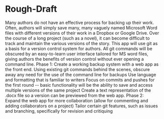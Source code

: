 # Rough-Draft
Many authors do not have an effective process for backing up their work. Often, authors will simply save many, many vaguely named Microsoft Word files with different versions of their work in a Dropbox or Google Drive. Over the course of a long project (such as a novel), it can become difficult to track and maintain the various versions of the story. This app will use git as a basis for a version control system for authors. All git commands will be obscured by an easy-to-learn user interface tailored for MS word files, giving authors the benefits of version control without ever opening a command line.
Phase 1:
Create a working backup system with a web app as the front end.
Using existing git commands behind the scenes, obscure away any need for the use of the command line for backups
Use language and formatting that is familiar to writers
Focus on commits and pushes for the first round -- basic functionality will be the ability to save and access multiple versions of the same project
Create a text representation of the .docx file so a version can be previewed from the web app.
Phase 2:
Expand the web app for more collaboration (allow for commenting and adding collaborators on a project)
Tailor certain git features, such as issues and branching, specifically for revision and critiquing
